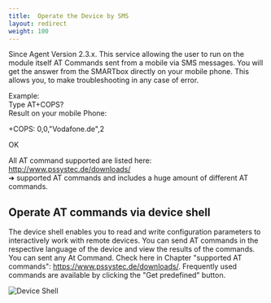 ```yaml
---
title:  Operate the Device by SMS
layout: redirect
weight: 100
---
```

Since Agent Version 2.3.x. This service allowing the user to run on the module itself AT Commands sent from a mobile via SMS messages. You will get the answer from the SMARTbox directly on your mobile phone. This allows you, to make troubleshooting in any case of error.

Example:</br>
Type AT+COPS?</br>
Result on your mobile Phone:

+COPS: 0,0,"Vodafone.de",2

OK

All AT command supported are listed here: http://www.pssystec.de/downloads/ </br>
&#10140; supported AT commands and includes a huge amount of different AT commands.


## <a name="device-shell"></a>Operate AT commands via device shell 

The device shell enables you to read and write configuration parameters to interactively work with remote devices. You can send AT commands in the respective language of the device and view the results of the commands. You can sent any At Command. Check here in Chapter "supported AT commands": https://www.pssystec.de/downloads/. Frequently used commands are available by clicking the "Get predefined" button.

![Device Shell](/images/devices/smartbox-io/device-shell.png)

